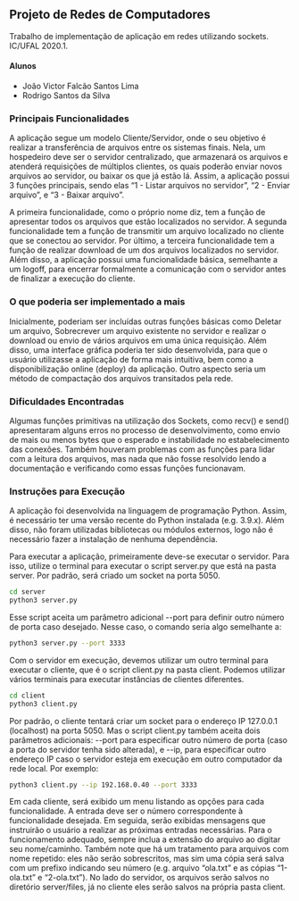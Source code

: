 ## Projeto de Redes de Computadores
Trabalho de implementação de aplicação em redes utilizando sockets. IC/UFAL 2020.1.

#### Alunos
- João Victor Falcão Santos Lima
- Rodrigo Santos da Silva

### Principais Funcionalidades
A aplicação segue um modelo Cliente/Servidor, onde o seu objetivo é realizar a transferência de arquivos entre os sistemas finais. Nela, um hospedeiro deve ser o servidor centralizado, que armazenará os arquivos e atenderá requisições de múltiplos clientes, os quais poderão enviar novos arquivos ao servidor, ou baixar os que já estão lá. Assim, a aplicação possui 3 funções principais, sendo elas “1 - Listar arquivos no servidor”, “2 - Enviar arquivo”, e “3 - Baixar arquivo”.

A primeira funcionalidade, como o próprio nome diz, tem a função de apresentar todos os arquivos que estão localizados no servidor. A segunda funcionalidade tem a função de transmitir um arquivo localizado no cliente que se conectou ao servidor. Por último, a terceira funcionalidade tem a função de realizar download de um dos arquivos localizados no servidor. Além disso, a aplicação possui uma funcionalidade básica, semelhante a um logoff, para encerrar formalmente a comunicação com o servidor antes de finalizar a execução do cliente.

### O que poderia ser implementado a mais
Inicialmente, poderiam ser incluídas outras funções básicas como Deletar um arquivo, Sobrecrever um arquivo existente no servidor e realizar o download ou envio de vários arquivos em uma única requisição. Além disso, uma interface gráfica poderia ter sido desenvolvida, para que o usuário utilizasse a aplicação de forma mais intuitiva, bem como a disponibilização online (deploy) da aplicação. Outro aspecto seria um método de compactação dos arquivos transitados pela rede.

### Dificuldades Encontradas
Algumas funções primitivas na utilização dos Sockets, como recv() e send() apresentaram alguns erros no processo de desenvolvimento, como envio de mais ou menos bytes que o esperado e  instabilidade no estabelecimento das conexões. Também houveram problemas com as funções para lidar com a leitura dos arquivos, mas nada que não fosse resolvido lendo a documentação e verificando como essas funções funcionavam.

### Instruções para Execução
A aplicação foi desenvolvida na linguagem de programação Python. Assim, é necessário ter uma versão recente do Python instalada (e.g. 3.9.x). Além disso, não foram utilizadas bibliotecas ou módulos externos, logo não é necessário fazer a instalação de nenhuma dependência.

Para executar a aplicação, primeiramente deve-se executar o servidor. Para isso, utilize o terminal para executar o script server.py que está na pasta server. Por padrão, será criado um socket na porta 5050. 
```bash
cd server
python3 server.py
```

Esse script aceita um parâmetro adicional --port para definir outro número de porta caso desejado. Nesse caso, o comando seria algo semelhante a:
```bash
python3 server.py --port 3333
```

Com o servidor em execução, devemos utilizar um outro terminal para executar o cliente, que é o script client.py na pasta client. Podemos utilizar vários terminais para executar instâncias de clientes diferentes.
```bash
cd client
python3 client.py
```

Por padrão, o cliente tentará criar um socket para o endereço IP 127.0.0.1 (localhost) na porta 5050. Mas o  script client.py também aceita dois parâmetros adicionais: --port para especificar outro número de porta (caso a porta do servidor tenha sido alterada), e --ip, para especificar outro endereço IP caso o servidor esteja em execução em outro computador da rede local. Por exemplo:
```bash
python3 client.py --ip 192.168.0.40 --port 3333
```
Em cada cliente, será exibido um menu listando as opções para cada funcionalidade. A entrada deve ser o número correspondente à funcionalidade desejada. Em seguida, serão exibidas mensagens que instruirão o usuário a realizar as próximas entradas necessárias. Para o funcionamento adequado, sempre inclua a extensão do arquivo ao digitar seu nome/caminho. Também note que há um tratamento para arquivos com nome repetido: eles não serão sobrescritos, mas sim uma cópia será salva com um prefixo indicando seu número (e.g. arquivo “ola.txt” e as cópias “1-ola.txt” e “2-ola.txt”). No lado do servidor, os arquivos serão salvos no diretório server/files, já no cliente eles serão salvos na própria pasta client.